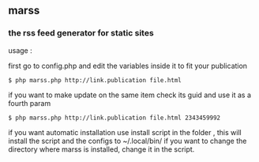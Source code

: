 ## marss  
### the rss feed generator for static sites

usage :  

first go to config.php and edit the variables inside it to fit your publication
  


```
$ php marss.php http://link.publication file.html
```

if you want to make update on the same item check its guid and use it as a fourth param 
  
```
$ php marss.php http://link.publication file.html 2343459992
```


if you want automatic installation use install script in the folder , this will install the script
and the configs to ~/.local/bin/ if you want to change the directory where marss is installed, 
change it in the script.
